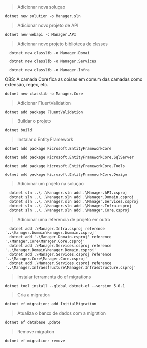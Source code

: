 > Adicionar nova soluçao

```dotnet new solution -o Manager.sln```

> Adicionar novo projeto de API

```dotnet new webapi -o Manager.API```

> Adicionar novo projeto biblioteca de classes

```
  dotnet new classlib -o Manager.Domai

  dotnet new classlib -o Manager.Services

  dotnet new classlib -o Manager.Infra
```

OBS: A camada Core fica as coisas em comum das camadas como extensão, regex, etc.

```dotnet new classlib -o Manager.Core```

> Adicionar FluentValidation

```dotnet add package FluentValidation```

> Buildar o projeto

```dotnet build```

> Instalar o Entity Framework

```dotnet add package Microsoft.EntityFrameworkCore```

```dotnet add package Microsoft.EntityFrameworkCore.SqlServer```

```dotnet add package Microsoft.EntityFrameworkCore.Tools```

```dotnet add package Microsoft.EntityFrameworkCore.Design```

> Adicionar um projeto na soluçao
```
  dotnet sln ..\..\Manager.sln add .\Manager.API.csproj
  dotnet sln ..\..\Manager.sln add .\Manager.Domain.csproj
  dotnet sln ..\..\Manager.sln add .\Manager.Services.csproj
  dotnet sln ..\..\Manager.sln add .\Manager.Infra.csproj
  dotnet sln ..\..\Manager.sln add .\Manager.Core.csproj
```

> Adicionar uma referencia de projeto em outro
```
  dotnet add .\Manager.Infra.csproj reference '..\Manager.Domain\Manager.Domain.csproj'
  dotnet add '.\Manager.Domain.csproj' reference '.\Manager.Core\Manager.Core.csproj'
  dotnet add .\Manager.Services.csproj reference '..\Manager.Domain\Manager.Domain.csproj'
  dotnet add .\Manager.Services.csproj reference '..\Manager.Core\Manager.Core.csproj'
  dotnet add .\Manager.Services.csproj reference '..\Manager.Infraestructure\Manager.Infraestructure.csproj'
```

> Instalar ferramenta do ef migrations

```dotnet tool install --global dotnet-ef --version 5.0.1```

> Cria a migration

```dotnet ef migrations add InitialMigration```

> Atualiza o banco de dados com a migration

```dotnet ef database update```

> Remove migration

```dotnet ef migrations remove```



